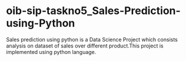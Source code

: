 # oib-sip-taskno5_Sales-Prediction-using-Python
Sales prediction using python is a Data Science Project which consists analysis on dataset of sales over different product.This project is implemented using python language.
